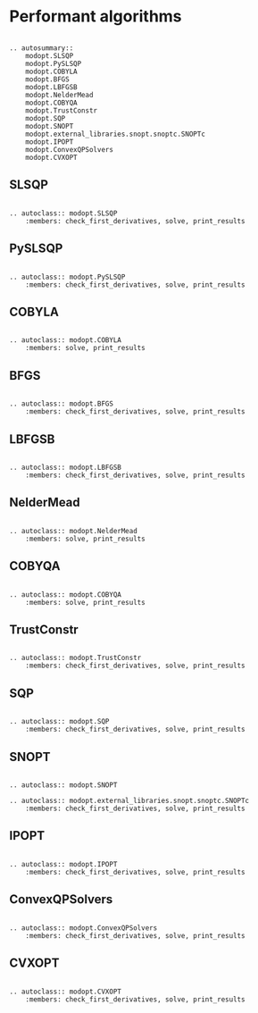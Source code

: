 # Performant algorithms

```{eval-rst}

.. autosummary::
    modopt.SLSQP
    modopt.PySLSQP
    modopt.COBYLA
    modopt.BFGS
    modopt.LBFGSB
    modopt.NelderMead
    modopt.COBYQA
    modopt.TrustConstr
    modopt.SQP
    modopt.SNOPT
    modopt.external_libraries.snopt.snoptc.SNOPTc
    modopt.IPOPT
    modopt.ConvexQPSolvers
    modopt.CVXOPT

```

## SLSQP

```{eval-rst}

.. autoclass:: modopt.SLSQP
    :members: check_first_derivatives, solve, print_results
```

## PySLSQP

```{eval-rst}

.. autoclass:: modopt.PySLSQP
    :members: check_first_derivatives, solve, print_results
```

## COBYLA

```{eval-rst}

.. autoclass:: modopt.COBYLA
    :members: solve, print_results
```

## BFGS

```{eval-rst}

.. autoclass:: modopt.BFGS
    :members: check_first_derivatives, solve, print_results
```

## LBFGSB

```{eval-rst}

.. autoclass:: modopt.LBFGSB
    :members: check_first_derivatives, solve, print_results
```

## NelderMead

```{eval-rst}

.. autoclass:: modopt.NelderMead
    :members: solve, print_results
```

## COBYQA

```{eval-rst}

.. autoclass:: modopt.COBYQA
    :members: solve, print_results
```

## TrustConstr

```{eval-rst}

.. autoclass:: modopt.TrustConstr
    :members: check_first_derivatives, solve, print_results
```

## SQP

```{eval-rst}

.. autoclass:: modopt.SQP
    :members: check_first_derivatives, solve, print_results
```

## SNOPT

```{eval-rst}

.. autoclass:: modopt.SNOPT

.. autoclass:: modopt.external_libraries.snopt.snoptc.SNOPTc
    :members: check_first_derivatives, solve, print_results
```

## IPOPT

```{eval-rst}

.. autoclass:: modopt.IPOPT
    :members: check_first_derivatives, solve, print_results
```

## ConvexQPSolvers

```{eval-rst}

.. autoclass:: modopt.ConvexQPSolvers
    :members: check_first_derivatives, solve, print_results
```

## CVXOPT

```{eval-rst}

.. autoclass:: modopt.CVXOPT
    :members: check_first_derivatives, solve, print_results
```